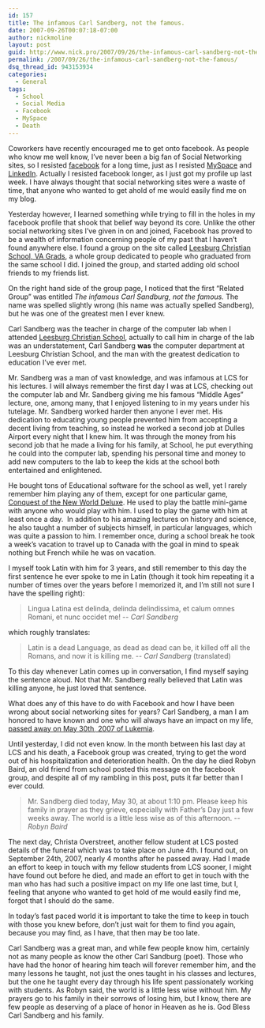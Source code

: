 ```yaml
---
id: 157
title: The infamous Carl Sandberg, not the famous.
date: 2007-09-26T00:07:18-07:00
author: nickmoline
layout: post
guid: http://www.nick.pro/2007/09/26/the-infamous-carl-sandberg-not-the-famous/
permalink: /2007/09/26/the-infamous-carl-sandberg-not-the-famous/
dsq_thread_id: 943153934
categories:
  - General
tags:
  - School
  - Social Media
  - Facebook
  - MySpace
  - Death
---
```

Coworkers have recently encouraged me to get onto facebook. As people who know me well know, I&#8217;ve never been a big fan of Social Networking sites, so I resisted [facebook](https://www.facebook.com/nickmoline) for a long time, just as I resisted [MySpace](http://www.myspace.com/nickmoline) and [LinkedIn](https://www.linkedin.com/in/nickmoline). Actually I resisted facebook longer, as I just got my profile up last week. I have always thought that social networking sites were a waste of time, that anyone who wanted to get ahold of me would easily find me on my blog.

Yesterday however, I learned something while trying to fill in the holes in my facebook profile that shook that belief way beyond its core. Unlike the other social networking sites I&#8217;ve given in on and joined, Facebook has proved to be a wealth of information concerning people of my past that I haven&#8217;t found anywhere else. I found a group on the site called [Leesburg Christian School, VA Grads](https://www.facebook.com/groups/120476367976511), a whole group dedicated to people who graduated from the same school I did. I joined the group, and started adding old school friends to my friends list.

<!--more-->

<amp-img class="alignright" src="{{ site.baseurl }}/wp-content/uploads/sites/4/2007/09/n2335901172_6580.jpg" alt="Carl Sandberg" layout="fixed" lightbox></amp-img>On the right hand side of the group page, I noticed that the first &#8220;Related Group&#8221; was entitled <em>The infamous Carl Sandburg, not the famous.</em> The name was spelled slightly wrong (his name was actually spelled Sandberg), but he was one of the greatest men I ever knew.

Carl Sandberg was the teacher in charge of the computer lab when I attended [Leesburg Christian School](http://www.leesburgchristianschool.org), actually to call him in charge of the lab was an understatement, Carl Sandberg **was** the computer department at Leesburg Christian School, and the man with the greatest dedication to education I&#8217;ve ever met.

Mr. Sandberg was a man of vast knowledge, and was infamous at LCS for his lectures. I will always remember the first day I was at LCS, checking out the computer lab and Mr. Sandberg giving me his famous &#8220;Middle Ages&#8221; lecture, one, among many, that I enjoyed listening to in my years under his tutelage. Mr. Sandberg worked harder then anyone I ever met. His dedication to educating young people prevented him from accepting a decent living from teaching, so instead he worked a second job at Dulles Airport every night that I knew him. It was through the money from his second job that he made a living for his family, at School, he put everything he could into the computer lab, spending his personal time and money to add new computers to the lab to keep the kids at the school both entertained and enlightened.

He bought tons of Educational software for the school as well, yet I rarely remember him playing any of them, except for one particular game, [Conquest of the New World Deluxe](https://www.amazon.com/Conquest-New-World-Deluxe-Boxed/dp/B0002QSJ1E/). He used to play the battle mini-game with anyone who would play with him. I used to play the game with him at least once a day.  In addition to his amazing lectures on history and science, he also taught a number of subjects himself, in particular languages, which was quite a passion to him. I remember once, during a school break he took a week&#8217;s vacation to travel up to Canada with the goal in mind to speak nothing but French while he was on vacation. 

I myself took Latin with him for 3 years, and still remember to this day the first sentence he ever spoke to me in Latin (though it took him repeating it a number of times over the years before I memorized it, and I&#8217;m still not sure I have the spelling right): 

> Lingua Latina est delinda, delinda delindissima, et calum omnes Romani, et nunc occidet me!
> -- <cite>Carl Sandberg</cite>

which roughly translates:

> Latin is a dead Language, as dead as dead can be, it killed off all the Romans, and now it is killing me.
> -- <cite>Carl Sandberg</cite> (translated)

To this day whenever Latin comes up in conversation, I find myself saying the sentence aloud. Not that Mr. Sandberg really believed that Latin was killing anyone, he just loved that sentence.

What does any of this have to do with Facebook and how I have been wrong about social networking sites for years? Carl Sandberg, a man I am honored to have known and one who will always have an impact on my life, [passed away on May 30th, 2007 of Lukemia](https://www.washingtonpost.com/wp-dyn/content/article/2007/06/08/AR2007060802692.html). 

Until yesterday, I did not even know. In the month between his last day at LCS and his death, a Facebook group was created, trying to get the word out of his hospitalization and deterioration health. On the day he died Robyn Baird, an old friend from school posted this message on the facebook group, and despite all of my rambling in this post, puts it far better than I ever could.

> Mr. Sandberg died today, May 30, at about 1:10 pm. Please keep his family in prayer as they grieve, especially with Father&#8217;s Day just a few weeks away. The world is a little less wise as of this afternoon.
> -- <cite>Robyn Baird</cite>

The next day, Christa Overstreet, another fellow student at LCS posted details of the funeral which was to take place on June 4th. I found out, on September 24th, 2007, nearly 4 months after he passed away. Had I made an effort to keep in touch with my fellow students from LCS sooner, I might have found out before he died, and made an effort to get in touch with the man who has had such a positive impact on my life one last time, but I, feeling that anyone who wanted to get hold of me would easily find me, forgot that I should do the same.

In today&#8217;s fast paced world it is important to take the time to keep in touch with those you knew before, don&#8217;t just wait for them to find you again, because you may find, as I have, that then may be too late.

Carl Sandberg was a great man, and while few people know him, certainly not as many people as know the other Carl Sandburg (poet). Those who have had the honor of hearing him teach will forever remember him, and the many lessons he taught, not just the ones taught in his classes and lectures, but the one he taught every day through his life spent passionately working with students. As Robyn said, the world is a little less wise without him. My prayers go to his family in their sorrows of losing him, but I know, there are few people as deserving of a place of honor in Heaven as he is. God Bless Carl Sandberg and his family.